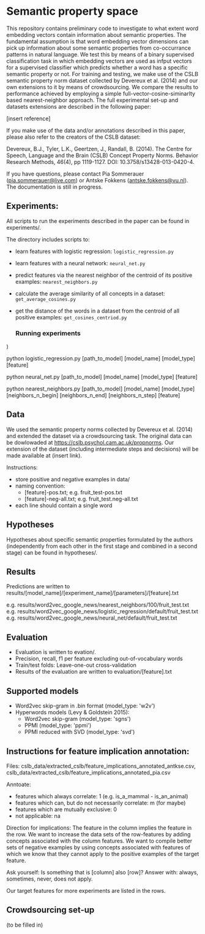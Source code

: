 # Semantic property space

This repository contains preliminary code to investigate to what extent word embedding vectors contain information about semantic properties. The fundamental assumption is that word embedding vector dimensions can pick up information about some semantic properties from co-occurrance patterns in natural language. We test this by means of a binary supervised classification task in which embedding vectors are used as infput vectors for a supervised classifier which predicts whether a word has a specific semantic property or not. For training and testing, we make use of the  CSLB semantic property norm dataset collected by Devereux et al. (2014) and our own extensions to it by means of crowdsourcing. We compare the results to performance achieved by employing a simple full-vector-cosine-siminarlty based nearest-neighbor approach. The full experimental set-up and datasets extensions are described in the following paper:

[insert reference]


If you make use of the data and/or annotations described in this paper, please also refer to the creators of the CSLB dataset:

Devereux, B.J., Tyler, L.K., Geertzen, J., Randall, B. (2014). The Centre for Speech, Language and the Brain (CSLB) Concept Property Norms. Behavior Research Methods, 46(4), pp 1119-1127. DOI: 10.3758/s13428-013-0420-4.

If you have questions, please contact Pia Sommerauer (pia.sommerauer@live.com) or Antske Fokkens (antske.fokkens@vu.nl). The documentation is still in progress.

## Experiments:

All scripts to run the experiments described in the paper can be found in experiments/.

The directory includes scripts to:

- learn features with logistic regression: `logistic_regression.py`
- learn features with a neural network: `neural_net.py`
- predict features via the nearest neighbor of the centroid of its positive examples: `nearest_neighbors.py`
- calculate the average similarity of all concepts in a dataset: `get_average_cosines.py`
- get the distance of the words in a dataset from the centroid of all positive examples: `get_cosines_centriod.py`
  
  ### Running experiments
  
)


  python logistic_regression.py [path_to_model] [model_name] [model_type] [feature]
  
  python neural_net.py [path_to_model] [model_name] [model_type] [feature]
  
  python nearest_neighbors.py [path_to_model] [model_name] [model_type] [neighbors_n_begin]
  [neighbors_n_end] [neighbors_n_step] [feature]



## Data

We used the semantic property norms collected by Devereux et al. (2014) and extended the dataset via a crowdsourcing task. The original data can be dowlowaded at https://cslb.psychol.cam.ac.uk/propnorms. Our extension of the dataset (including intermediate steps and decisions) will be made available at (insert link).

Instructions:

- store positive and negative examples in data/
- naming convention:
    - [feature]-pos.txt; e.g. fruit_test-pos.txt
    - [feature]-neg-all.txt; e.g. fruit_test.neg-all.txt
- each line should contain a single word


## Hypotheses

Hypotheses about specific semantic properties formulated by the authors (independently from each other in the first stage and combined in a second stage) can be found in hypotheses/.

## Results

Predictions are written to results/[model_name]/[experiment_name]/[parameters]/[feature].txt

e.g. results/word2vec_google_news/nearest_neighbors/100/fruit_test.txt
e.g. results/word2vec_google_news/logistic_regression/default/fruit_test.txt
e.g. results/word2vec_google_news/neural_net/default/fruit_test.txt

## Evaluation

- Evaluation is written to evation/.
- Precision, recall, f1 per feature excluding out-of-vocabulary words
- Train/test folds: Leave-one-out cross-validation
- Results of the evaluation are written to evaluation/[feature].txt



## Supported models

- Word2vec skip-gram in .bin format (model_type: 'w2v')
- Hyperwords models (Levy & Goldstein 2015):
    - Word2vec skip-gram (model_type: 'sgns')
    - PPMI (model_type: 'ppmi')
    - PPMI reduced with SVD (model_type: 'svd')

## Instructions for feature implication annotation:

Files: cslb_data/extracted_cslb/feature_implications_annotated_antkse.csv, cslb_data/extracted_cslb/feature_implications_annotated_pia.csv

Anntoate:

- features which always correlate: 1 (e.g. is_a_mammal - is_an_animal)
- features which can, but do not necessarily correlate: m (for maybe)
- features which are mutually exclusive: 0
- not applicable: na


Direction for implications: The feature in the column implies the feature in the row. We want to increase the data sets of the row-features by adding concepts associated with the column features. We want to compile better sets of negative examples by using concepts associated with features of which we know that they cannot apply to the positive examples of the target feature.

Ask yourself: Is something that is [column] also [row]? Answer with: always, sometimes, never, does not apply.

Our target features for more experiments are listed in the rows.


## Crowdsourcing set-up

(to be filled in)





